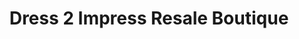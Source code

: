 ---
title: "Dress 2 Impress Resale Boutique"
url: /eugene/dress-2-impress-resale-boutique/
shop: Kleidung
---